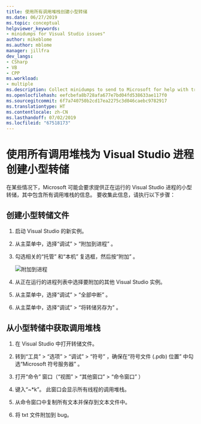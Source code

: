 ```yaml
---
title: 使用所有调用堆栈创建小型转储
ms.date: 06/27/2019
ms.topic: conceptual
helpviewer_keywords:
- minidumps for Visual Studio issues"
author: mikeblome
ms.author: mblome
manager: jillfra
dev_langs:
- CSharp
- VB
- CPP
ms.workload:
- multiple
ms.description: Collect minidumps to send to Microsoft for help with troubleshooting issues with Visual Studio
ms.openlocfilehash: eefcbefa8b728afa677e7bd04fd538633ae117f0
ms.sourcegitcommit: 6f7a740750b2cd17ea2275c3d046caebc9782917
ms.translationtype: HT
ms.contentlocale: zh-CN
ms.lasthandoff: 07/02/2019
ms.locfileid: "67518173"
---
```

# <a name="create-minidumps-for-a-visual-studio-process-with-all-call-stacks"></a>使用所有调用堆栈为 Visual Studio 进程创建小型转储

在某些情况下，Microsoft 可能会要求提供正在运行的 Visual Studio 进程的小型转储，其中包含所有调用堆栈的信息。 要收集此信息，请执行以下步骤：

## <a name="create-the-minidump-file"></a>创建小型转储文件

1. 启动 Visual Studio 的新实例。
1. 从主菜单中，选择“调试”   > “附加到进程”  。
1. 勾选相关的“托管”  和“本机”  复选框，然后按“附加”  。

   ![附加到进程](../ide/media/attach-to-process.png)

1. 从正在运行的进程列表中选择要附加的其他 Visual Studio 实例。
1. 从主菜单中，选择“调试”   > “全部中断”  。
1. 从主菜单中，选择“调试”   > “将转储另存为”  。

## <a name="get-the-call-stacks-from-the-minidump"></a>从小型转储中获取调用堆栈

1. 在 Visual Studio 中打开转储文件。

1. 转到“工具”   > “选项”   > “调试”   > “符号”  ，确保在“符号文件 (.pdb) 位置”  中勾选“Microsoft 符号服务器”  。
1. 打开“命令”  窗口（“视图”   > “其他窗口”   > “命令窗口”  ）
1. 键入“~*k”。 此窗口会显示所有线程的调用堆栈。
1. 从命令窗口中复制所有文本并保存到文本文件中。
1. 将 txt 文件附加到 bug。
